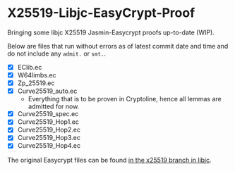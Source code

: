 # X25519-Libjc-EasyCrypt-Proof
Bringing some libjc X25519 Jasmin-Easycrypt proofs up-to-date (WIP).

Below are files that run without errors as of latest commit date and time and do not include any `admit.` or `smt.`. 

- [X] EClib.ec 
- [X] W64limbs.ec 
- [X] Zp_25519.ec
- [X] Curve25519_auto.ec
    - Everything that is to be proven in Cryptoline, hence all lemmas are admitted for now.
- [X] Curve25519_spec.ec
- [X] Curve25519_Hop1.ec
- [X] Curve25519_Hop2.ec 
- [X] Curve25519_Hop3.ec
- [X] Curve25519_Hop4.ec

The original Easycrypt files can be found [in the x25519 branch in libjc](https://github.com/tfaoliveira/libjc/tree/x25519/proof/crypto_scalarmult/curve25519).
